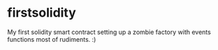 # firstsolidity

My first solidity smart contract setting up a zombie factory with events functions most of rudiments. :)
